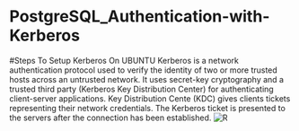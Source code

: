 # PostgreSQL_Authentication-with-Kerberos
#Steps To Setup Kerberos On UBUNTU
Kerberos is a network authentication protocol used to verify the identity of two or more trusted hosts across an untrusted network. It uses secret-key cryptography and a trusted third party (Kerberos Key Distribution Center) for authenticating client-server applications. Key Distribution Cente (KDC) gives clients tickets representing their network credentials. The Kerberos ticket is presented to the servers after the connection has been established.
![R](https://user-images.githubusercontent.com/116025610/235526423-ec1f9157-03c9-4c83-8c62-fabbc5db5e7c.jpeg)
